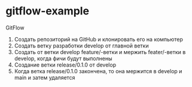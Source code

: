 # gitflow-example

GitFlow

1. Создать репозиторий на GitHub и клонировать его на компьютер
2. Создать ветку разработки develop от главной ветки
3. Создать от ветки develop feature/-ветки и мержить feater/-ветки в develop, когда фичи будут выполнены
4. Создание ветки release/0.1.0 от develop
5. Когда ветка release/0.1.0 закончена, то она мержится в develop и main и затем удаляется
